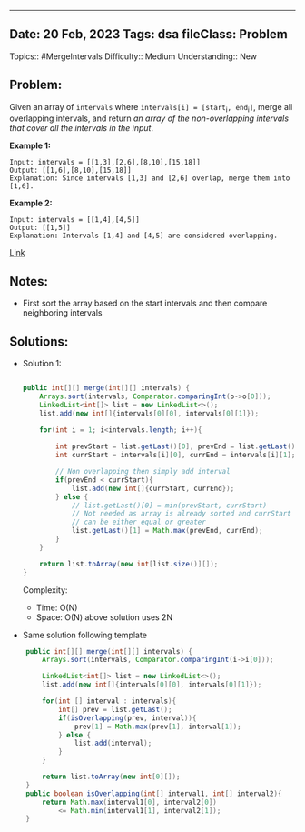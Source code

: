 
---
Date: 20 Feb, 2023
Tags: dsa
fileClass: Problem
---
Topics:: #MergeIntervals
Difficulty::  Medium
Understanding:: New
## Problem: 
 Given an array of `intervals` where `intervals[i] = [start`<sub>i</sub>`, end`<sub>i</sub>`]`, merge all overlapping intervals, and return _an array of the non-overlapping intervals that cover all the intervals in the input_.

**Example 1:**

	Input: intervals = [[1,3],[2,6],[8,10],[15,18]]
	Output: [[1,6],[8,10],[15,18]]
	Explanation: Since intervals [1,3] and [2,6] overlap, merge them into [1,6].

**Example 2:**

	Input: intervals = [[1,4],[4,5]]
	Output: [[1,5]]
	Explanation: Intervals [1,4] and [4,5] are considered overlapping.

[Link]( https://leetcode.com/problems/merge-intervals/)

## Notes: 
- First sort the array based on the start intervals and then compare neighboring intervals 

## Solutions: 

- Solution 1: 
	```java
	
	public int[][] merge(int[][] intervals) {
        Arrays.sort(intervals, Comparator.comparingInt(o->o[0]));
        LinkedList<int[]> list = new LinkedList<>();
        list.add(new int[]{intervals[0][0], intervals[0][1]});
        
        for(int i = 1; i<intervals.length; i++){

            int prevStart = list.getLast()[0], prevEnd = list.getLast()[1];
            int currStart = intervals[i][0], currEnd = intervals[i][1];

			// Non overlapping then simply add interval
            if(prevEnd < currStart){
				list.add(new int[]{currStart, currEnd});
            } else {
	            // list.getLast()[0] = min(prevStart, currStart)
	            // Not needed as array is already sorted and currStart 
	            // can be either equal or greater
                list.getLast()[1] = Math.max(prevEnd, currEnd);
            }
        }

        return list.toArray(new int[list.size()][]);
    }
	
	```
	Complexity: 
	- Time: O(N)
	- Space: O(N) above solution uses 2N

- Same solution following template 
```java
	public int[][] merge(int[][] intervals) {
        Arrays.sort(intervals, Comparator.comparingInt(i->i[0]));

        LinkedList<int[]> list = new LinkedList<>();
        list.add(new int[]{intervals[0][0], intervals[0][1]});

        for(int [] interval : intervals){
            int[] prev = list.getLast();
            if(isOverlapping(prev, interval)){
                prev[1] = Math.max(prev[1], interval[1]);
            } else {
                list.add(interval);
            }
        }

        return list.toArray(new int[0][]);
    }
    public boolean isOverlapping(int[] interval1, int[] interval2){
        return Math.max(interval1[0], interval2[0]) 
            <= Math.min(interval1[1], interval2[1]);
    }
```

